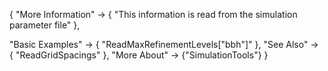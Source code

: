 {
  "More Information" ->
   {
     "This information is read from the simulation parameter file"
   },

  "Basic Examples" -> {
    "ReadMaxRefinementLevels[\"bbh\"]"
    },
  "See Also" -> {
    "ReadGridSpacings"
   },
  "More About" -> {"SimulationTools"}
}
